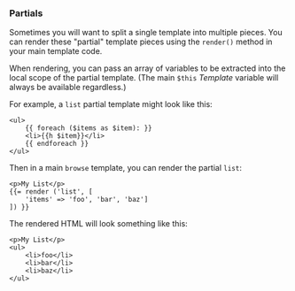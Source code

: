 ### Partials

Sometimes you will want to split a single template into multiple pieces. You can
render these "partial" template pieces using the `render()` method in your main
template code.

When rendering, you can pass an array of variables to be extracted into the
local scope of the partial template. (The main `$this` _Template_ variable will
always be available regardless.)

For example, a `list` partial template might look like this:

```html+php
<ul>
    {{ foreach ($items as $item): }}
    <li>{{h $item}}</li>
    {{ endforeach }}
</ul>
```

Then in a main `browse` template, you can render the partial `list`:

```html+php
<p>My List</p>
{{= render ('list', [
    'items' => 'foo', 'bar', 'baz']
]) }}
```

The rendered HTML will look something like this:

```html+php
<p>My List</p>
<ul>
    <li>foo</li>
    <li>bar</li>
    <li>baz</li>
</ul>
```

